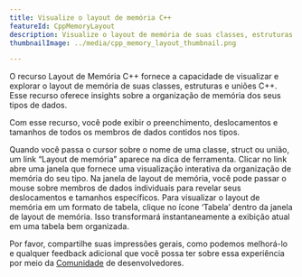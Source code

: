```yaml
---
title: Visualize o layout de memória C++
featureId: CppMemoryLayout
description: Visualize o layout de memória de suas classes, estruturas e uniões C++.
thumbnailImage: ../media/cpp_memory_layout_thumbnail.png

---
```



O recurso Layout de Memória C++ fornece a capacidade de visualizar e explorar o layout de memória de suas classes, estruturas e uniões C++. Esse recurso oferece insights sobre a organização de memória dos seus tipos de dados.

Com esse recurso, você pode exibir o preenchimento, deslocamentos e tamanhos de todos os membros de dados contidos nos tipos.

Quando você passa o cursor sobre o nome de uma classe, struct ou união, um link “Layout de memória” aparece na dica de ferramenta. Clicar no link abre uma janela que fornece uma visualização interativa da organização de memória do seu tipo. Na janela de layout de memória, você pode passar o mouse sobre membros de dados individuais para revelar seus deslocamentos e tamanhos específicos.
Para visualizar o layout de memória em um formato de tabela, clique no ícone ‘Tabela’ dentro da janela de layout de memória. Isso transformará instantaneamente a exibição atual em uma tabela bem organizada.

Por favor, compartilhe suas impressões gerais, como podemos melhorá-lo e qualquer feedback adicional que você possa ter sobre essa experiência por meio da [Comunidade](https://developercommunity.visualstudio.com/VisualStudio) de desenvolvedores.
